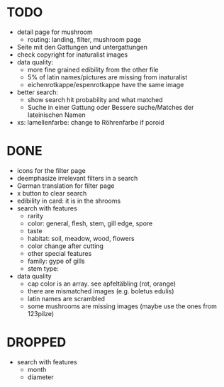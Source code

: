 # TODO
- detail page for mushroom
  - routing: landing, filter, mushroom page
- Seite mit den Gattungen und untergattungen
- check copyright for inaturalist images
- data quality:
  - more fine grained edibility from the other file
  - 5% of latin names/pictures are missing from inaturalist
  - eichenrotkappe/espenrotkappe have the same image
- better search:
  - show search hit probability and what matched
  - Suche in einer Gattung oder Bessere suche/Matches der lateinischen Namen
- xs: lamellenfarbe: change to Röhrenfarbe if poroid

# DONE
- icons for the filter page
- deemphasize irrelevant filters in a search
- German translation for filter page
- x button to clear search
- edibility in card: it is in the shrooms
- search with features
  - rarity
  - color: general, flesh, stem, gill edge, spore
  - taste
  - habitat: soil, meadow, wood, flowers
  - color change after cutting
  - other special features
  - family: gype of gills
  - stem type: 
- data quality
  - cap color is an array. see apfeltäbling (rot, orange)
  - there are mismatched images (e.g. boletus edulis)
  - latin names are scrambled
  - some mushrooms are missing images (maybe use the ones from 123pilze)
# DROPPED
- search with features
  - month
  - diameter